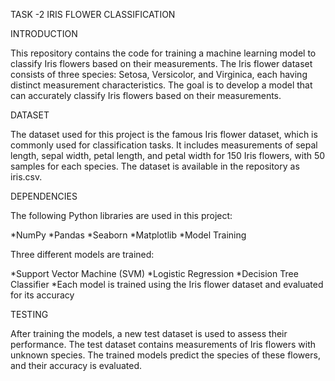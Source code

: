 TASK -2 IRIS FLOWER CLASSIFICATION

INTRODUCTION

This repository contains the code for training a machine learning model to classify Iris flowers based on their measurements. The Iris flower dataset consists of three species: Setosa, Versicolor, and Virginica, each having distinct measurement characteristics. The goal is to develop a model that can accurately classify Iris flowers based on their measurements.

DATASET

The dataset used for this project is the famous Iris flower dataset, which is commonly used for classification tasks. It includes measurements of sepal length, sepal width, petal length, and petal width for 150 Iris flowers, with 50 samples for each species. The dataset is available in the repository as iris.csv.

DEPENDENCIES

The following Python libraries are used in this project:

*NumPy *Pandas *Seaborn *Matplotlib *Model Training

Three different models are trained:

*Support Vector Machine (SVM) *Logistic Regression *Decision Tree Classifier *Each model is trained using the Iris flower dataset and evaluated for its accuracy

TESTING

After training the models, a new test dataset is used to assess their performance. The test dataset contains measurements of Iris flowers with unknown species. The trained models predict the species of these flowers, and their accuracy is evaluated.
